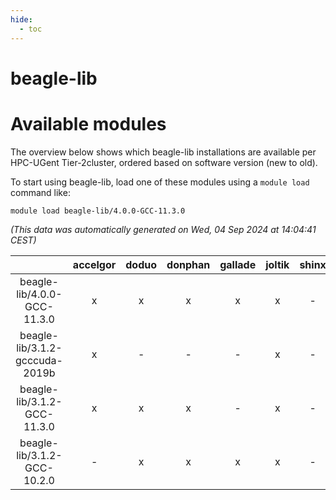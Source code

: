```yaml
---
hide:
  - toc
---
```


beagle-lib
==========

# Available modules


The overview below shows which beagle-lib installations are available per HPC-UGent Tier-2cluster, ordered based on software version (new to old).

To start using beagle-lib, load one of these modules using a `module load` command like:

```shell
module load beagle-lib/4.0.0-GCC-11.3.0
```

*(This data was automatically generated on Wed, 04 Sep 2024 at 14:04:41 CEST)*  

| |accelgor|doduo|donphan|gallade|joltik|shinx|skitty|
| :---: | :---: | :---: | :---: | :---: | :---: | :---: | :---: |
|beagle-lib/4.0.0-GCC-11.3.0|x|x|x|x|x|-|x|
|beagle-lib/3.1.2-gcccuda-2019b|x|-|-|-|x|-|-|
|beagle-lib/3.1.2-GCC-11.3.0|x|x|x|-|x|-|x|
|beagle-lib/3.1.2-GCC-10.2.0|-|x|x|x|x|-|x|
